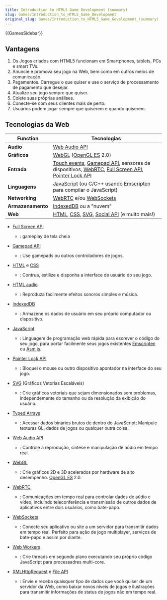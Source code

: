 ```yaml
---
title: Introduction to HTML5 Game Development (summary)
slug: Games/Introduction_to_HTML5_Game_Development
original_slug: Games/Introduction_to_HTML5_Game_Gevelopment_(summary)
---
```


{{GamesSidebar}}

## Vantagens

1. Os Jogos criados com HTML5 funcionam em Smartphones, tablets, PCs e smart TVs.
2. Anuncie e promova seu jogo na Web, bem como em outros meios de comunicação.
3. Pagamentos. Carregue o que quiser e use o serviço de processamento de pagamento que desejar.
4. Atualize seu jogo sempre que quiser.
5. Colete suas próprias análises.
6. Conecte-se com seus clientes mais de perto.
7. Usuários podem jogar sempre que quiserem e quando quiserem.

## Tecnologias da Web

| **Function**      | **Tecnologias**                                                                                                                                                                                                                                                               |
| ----------------- | ----------------------------------------------------------------------------------------------------------------------------------------------------------------------------------------------------------------------------------------------------------------------------- |
| **Audio**         | [Web Audio API](/pt-BR/docs/Web_Audio_API)                                                                                                                                                                                                                                    |
| **Gráficos**      | [WebGL](/pt-BR/docs/WebGL) ([OpenGL ES](http://www.khronos.org/opengles/) 2.0)                                                                                                                                                                                                |
| **Entrada**       | [Touch events](/pt-BR/docs/DOM/Touch_events), [Gamepad API](/pt-BR/docs/API/Gamepad/Using_Gamepad_API), sensores de dispositivos, [WebRTC](/pt-BR/docs/WebRTC), [Full Screen API](/pt-BR/docs/DOM/Using_fullscreen_mode), [Pointer Lock API](/pt-BR/docs/WebAPI/Pointer_Lock) |
| **Linguagens**    | [JavaScript](/pt-BR/docs/JavaScript) (ou C/C++ usando [Emscripten](https://github.com/kripken/emscripten/wiki) para compilar o JavaScript)                                                                                                                                    |
| **Networking**    | [WebRTC](/pt-BR/docs/WebRTC) e/ou [WebSockets](/pt-BR/docs/WebSockets)                                                                                                                                                                                                        |
| **Armazenamento** | [IndexedDB](/pt-BR/docs/IndexedDB) ou a "nuvem"                                                                                                                                                                                                                               |
| **Web**           | [HTML](/pt-BR/docs/HTML), [CSS](/pt-BR/docs/CSS), [SVG](/pt-BR/docs/SVG), [Social API](/pt-BR/docs/Social_API) (e muito mais!)                                                                                                                                                |

- [Full Screen API](/pt-BR/docs/DOM/Using_fullscreen_mode)
  - : gameplay de tela cheia
- [Gamepad API](/pt-BR/docs/API/Gamepad/Using_Gamepad_API)
  - : Use gamepads ou outros controladores de jogos.
- [HTML](/pt-BR/docs/HTML) e [CSS](/pt-BR/docs/CSS)
  - : Contrua, estilize e disponha a interface de usuário do seu jogo.
- [HTML audio](/pt-BR/docs/HTML/Element/audio)
  - : Reproduza facilmente efeitos sonoros simples e música.
- [IndexedDB](/pt-BR/docs/IndexedDB)
  - : Armazene os dados de usuário em seu próprio computador ou dispositivo.
- [JavaScript](/pt-BR/docs/JavaScript)
  - : Linguagem de programação web rápida para escrever o código do seu jogo, para portar facilmente seus jogos existentes [Emscripten](https://github.com/kripken/emscripten/wiki) ou [Asm.js](http://asmjs.org/spec/latest/).
- [Pointer Lock API](/pt-BR/docs/WebAPI/Pointer_Lock)
  - : Bloquei o mouse ou outro dispositivo apontador na interface do seu jogo.
- [SVG](/pt-BR/docs/SVG) (Gráficos Vetorias Escaláveis)
  - : Crie gráficos vetoriais que sejam dimensionados sem problemas, independemente do tamanho ou da resolução da exibição do usuário.

- [Typed Arrays](/pt-BR/docs/JavaScript/Typed_arrays)
  - : Acessar dados binários brutos de dentro do JavaScript; Manipule texturas GL, dados de jogos ou qualquer outra coisa.
- [Web Audio API](/pt-BR/docs/Web_Audio_API)
  - : Controle a reprodução, síntese e manipulação de aúdio em tempo real.
- [WebGL](/pt-BR/docs/WebGL)
  - : Crie gráficos 2D e 3D acelerados por hardware de alto desempenho. [OpenGL ES](http://www.khronos.org/opengles/) 2.0.
- [WebRTC](/pt-BR/docs/WebRTC)
  - : Comunicações em tempo real para controlar dados de aúdio e vídeo, incluindo teleconferência e transmissão de outros dados de aplicativos entre dois usuários, como bate-papo.
- [WebSockets](/pt-BR/docs/WebSockets)
  - : Conecte seu aplicativo ou site a um servidor para transmitir dados em tempo real. Perfeito para ação de jogo multiplayer, serviços de bate-papo e assim por diante.
- [Web Workers](/pt-BR/docs/DOM/Using_web_workers)
  - : Crie threads em segundo plano executando seu próprio código JavaScript para processadres multi-core.
- [XMLHttpRequest](/pt-BR/docs/DOM/XMLHttpRequest) e [File API](/pt-BR/docs/DOM/File_API)
  - : Envie e receba quaisquer tipo de dados que você quiser de um servidor da Web, como baixar novos níveis de jogos e ilustrações para transmitir informações de status de jogos não em tempo real.
